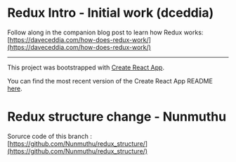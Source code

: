 # Redux Intro - Initial work (dceddia)

Follow along in the companion blog post to learn how Redux works:
[https://daveceddia.com/how-does-redux-work/](https://daveceddia.com/how-does-redux-work/)

---

This project was bootstrapped with [Create React App](https://github.com/facebookincubator/create-react-app).

You can find the most recent version of the Create React App README [here](https://github.com/facebookincubator/create-react-app/blob/master/packages/react-scripts/template/README.md).

# Redux structure change - Nunmuthu

Sorurce code of this branch : [https://github.com/Nunmuthu/redux_structure/](https://github.com/Nunmuthu/redux_structure/)
